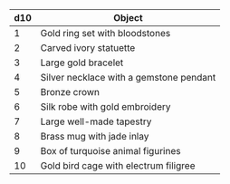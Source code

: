 | d10 | Object                                  |
| --- | --------------------------------------- |
| 1   | Gold ring set with bloodstones          |
| 2   | Carved ivory statuette                  |
| 3   | Large gold bracelet                     |
| 4   | Silver necklace with a gemstone pendant |
| 5   | Bronze crown                            |
| 6   | Silk robe with gold embroidery          |
| 7   | Large well-made tapestry                |
| 8   | Brass mug with jade inlay               |
| 9   | Box of turquoise animal figurines       |
| 10  | Gold bird cage with electrum filigree   |